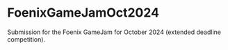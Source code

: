 # FoenixGameJamOct2024
Submission for the Foenix GameJam for October 2024 (extended deadline competition).
